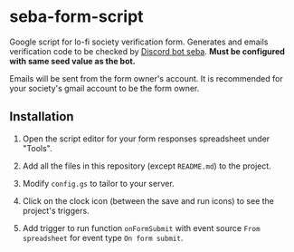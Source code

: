 # seba-form-script

Google script for lo-fi society verification form. Generates and emails verification code to be checked by [Discord bot seba](https://github.com/mtsev/seba). **Must be configured with same seed value as the bot.**

Emails will be sent from the form owner's account. It is recommended for your society's gmail account to be the form owner.

## Installation
1. Open the script editor for your form responses spreadsheet under "Tools".

2. Add all the files in this repository (except `README.md`) to the project.

3. Modify `config.gs` to tailor to your server.

4. Click on the clock icon (between the save and run icons) to see the project's triggers.

5. Add trigger to run function `onFormSubmit` with event source `From spreadsheet` for event type `On form submit`.
